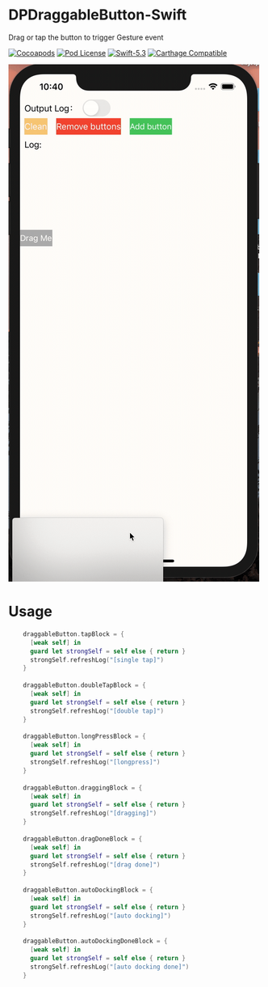# DPDraggableButton-Swift
Drag or tap the button to trigger Gesture event

[![Cocoapods](https://img.shields.io/cocoapods/v/DPDraggableButton.svg)](http://cocoapods.org/?q=DPDraggableButton)
[![Pod License](http://img.shields.io/cocoapods/l/DPDraggableButton.svg)](https://github.com/HongliYu/DPDraggableButton-Swift/blob/master/LICENSE)
[![Swift-5.3](https://img.shields.io/badge/Swift-5.3-blue.svg)]()
[![Carthage Compatible](https://img.shields.io/badge/Carthage-compatible-4BC51D.svg?style=flat)](https://github.com/Carthage/Carthage)

![screenshot](https://github.com/HongliYu/DPDraggableButton-Swift/blob/master/DPDraggableButton.gif?raw=true)

# Usage

```  swift
    draggableButton.tapBlock = {
      [weak self] in
      guard let strongSelf = self else { return }
      strongSelf.refreshLog("[single tap]")
    }
    
    draggableButton.doubleTapBlock = {
      [weak self] in
      guard let strongSelf = self else { return }
      strongSelf.refreshLog("[double tap]")
    }
    
    draggableButton.longPressBlock = {
      [weak self] in
      guard let strongSelf = self else { return }
      strongSelf.refreshLog("[longpress]")
    }
    
    draggableButton.draggingBlock = {
      [weak self] in
      guard let strongSelf = self else { return }
      strongSelf.refreshLog("[dragging]")
    }
    
    draggableButton.dragDoneBlock = {
      [weak self] in
      guard let strongSelf = self else { return }
      strongSelf.refreshLog("[drag done]")
    }
    
    draggableButton.autoDockingBlock = {
      [weak self] in
      guard let strongSelf = self else { return }
      strongSelf.refreshLog("[auto docking]")
    }
    
    draggableButton.autoDockingDoneBlock = {
      [weak self] in
      guard let strongSelf = self else { return }
      strongSelf.refreshLog("[auto docking done]")
    }

